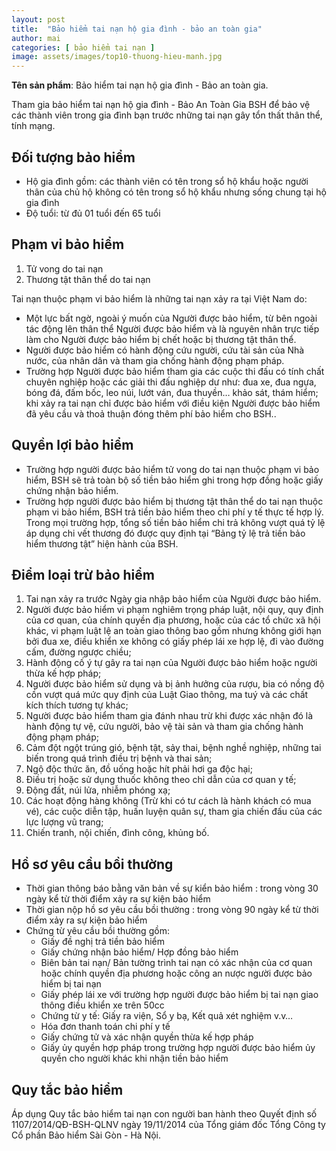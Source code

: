 ```yaml
---
layout: post
title:  "Bảo hiểm tai nạn hộ gia đình - bảo an toàn gia"
author: mai
categories: [ bảo hiểm tai nạn ]
image: assets/images/top10-thuong-hieu-manh.jpg
---
```

**Tên sản phẩm**: Bảo hiểm tai nạn hộ gia đình - Bảo an toàn gia.

Tham gia bảo hiểm tai nạn hộ gia đình - Bảo An Toàn Gia BSH để bảo vệ các thành viên trong gia đình bạn trước những tai nạn gây tổn thất thân thể, tính mạng.

## Đối tượng bảo hiểm

- Hộ gia đình gồm: các thành viên có tên trong sổ hộ khẩu hoặc người thân của chủ hộ không có tên trong sổ hộ khẩu nhưng sống chung tại hộ gia đình
- Độ tuổi: từ đủ 01 tuổi đến 65 tuổi

## Phạm vi bảo hiểm

1. Tử vong do tai nạn
2. Thương tật thân thể do tai nạn

Tai nạn thuộc phạm vi bảo hiểm là những tai nạn xảy ra tại Việt Nam do:

- Một lực bất ngờ, ngoài ý muốn của Người được bảo hiểm, từ bên ngoài tác động lên thân thể Người được bảo hiểm và là nguyên nhân trực tiếp làm cho Người được bảo hiểm bị chết hoặc bị thương tật thân thể.
- Người được bảo hiểm có hành động cứu người, cứu tài sản của Nhà nước, của nhân dân và tham gia chống hành động phạm pháp.
- Trường hợp Người được bảo hiểm tham gia các cuộc thi đấu có tính chất chuyên nghiệp hoặc các giải thi đấu nghiệp dư như: đua xe, đua ngựa, bóng đá, đấm bốc, leo núi, lướt ván, đua thuyền… khảo sát, thám hiểm; khi xảy ra tai nạn chỉ được bảo hiểm với điều kiện Người được bảo hiểm đã yêu cầu và thoả thuận đóng thêm phí bảo hiểm cho BSH..

## Quyền lợi bảo hiểm

- Trường hợp người được bảo hiểm tử vong do tai nạn thuộc phạm vi bảo hiểm, BSH sẽ trả toàn bộ số tiền bảo hiểm ghi trong hợp đồng hoặc giấy chứng nhận bảo hiểm.
- Trường hợp người được bảo hiểm bị thương tật thân thể do tai nạn thuộc phạm vi bảo hiểm, BSH trả tiền bảo hiểm theo chi phí y tế thực tế hợp lý. Trong mọi trường hợp, tổng số tiền bảo hiểm chi trả không vượt quá tỷ lệ áp dụng chi vết thương đó được quy định tại “Bảng tỷ lệ trả tiền bảo hiểm thương tật” hiện hành của BSH.

## Điểm loại trừ bảo hiểm

1. Tai nạn xảy ra trước Ngày gia nhập bảo hiểm của Người được bảo hiểm.
2. Người được bảo hiểm vi phạm nghiêm trọng pháp luật, nội quy, quy định của cơ quan, của chính quyền địa phương, hoặc của các tổ chức xã hội khác, vi phạm luật lệ an toàn giao thông bao gồm nhưng không giới hạn bởi đua xe, điều khiển xe không có giấy phép lái xe hợp lệ, đi vào đường cấm, đường ngược chiều;
3. Hành động cố ý tự gây ra tai nạn của Người được bảo hiểm hoặc người thừa kế hợp pháp;
4. Người được bảo hiểm sử dụng và bị ảnh hưởng của rượu, bia có nồng độ cồn vượt quá mức quy định của Luật Giao thông, ma tuý và các chất kích thích tương tự khác;
5. Người được bảo hiểm tham gia đánh nhau trừ khi được xác nhận đó là hành động tự vệ, cứu người, bảo vệ tài sản và tham gia chống hành động phạm pháp;
6. Cảm đột ngột trúng gió, bệnh tật, sảy thai, bệnh nghề nghiệp, những tai biến trong quá trình điều trị bệnh và thai sản;
7. Ngộ độc thức ăn, đồ uống hoặc hít phải hơi ga độc hại;
8. Điều trị hoặc sử dụng thuốc không theo chỉ dẫn của cơ quan y tế;
9. Động đất, núi lửa, nhiễm phóng xạ;
10. Các hoạt động hàng không (Trừ khi có tư cách là hành khách có mua vé), các cuộc diễn tập, huấn luyện quân sự, tham gia chiến đấu của các lực lượng vũ trang;
11. Chiến tranh, nội chiến, đình công, khủng bố.

## Hồ sơ yêu cầu bồi thường

- Thời gian thông báo bằng văn bản về sự kiển bảo hiểm : trong vòng 30 ngày kể từ thời điểm xảy ra sự kiện bảo hiểm
- Thời gian nộp hồ sơ yêu cầu bồi thường : trong vòng 90 ngày kể từ thời điểm xảy ra sự kiện bảo hiểm
- Chứng từ yêu cầu bồi thường gồm:
    - Giấy đề nghị trả tiền bảo hiểm
    - Giấy chứng nhận bảo hiểm/ Hợp đồng bảo hiểm
    - Biên bản tai nạn/ Bản tường trình tai nạn có xác nhận của cơ quan hoặc chính quyền địa phương hoặc công an nược người được bảo hiểm bị tai nạn
    - Giấy phép lái xe với trường hợp người được bảo hiểm bị tai nạn giao thông điều khiển xe trên 50cc
    - Chứng từ y tế: Giấy ra viện, Sổ y bạ, Kết quả xét nghiệm v.v…
    - Hóa đơn thanh toán chi phí y tế
    - Giấy chứng tử và xác nhận quyền thừa kế hợp pháp
    - Giấy ủy quyền hợp pháp trong trường hợp người được bảo hiểm ủy quyền cho người khác khi nhận tiền bảo hiểm

## Quy tắc bảo hiểm

Áp dụng Quy tắc bảo hiểm tai nạn con người ban hành theo Quyết định số 1107/2014/QĐ-BSH-QLNV ngày 19/11/2014 của Tổng giám đốc Tổng Công ty Cổ phần Bảo hiểm Sài Gòn - Hà Nội.